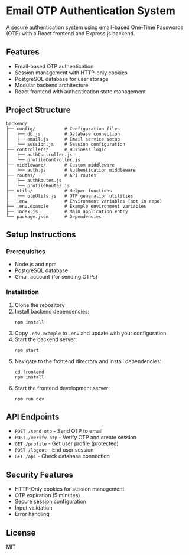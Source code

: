 # Email OTP Authentication System

A secure authentication system using email-based One-Time Passwords (OTP) with a React frontend and Express.js backend.

## Features

- Email-based OTP authentication
- Session management with HTTP-only cookies
- PostgreSQL database for user storage
- Modular backend architecture
- React frontend with authentication state management

## Project Structure

```
backend/
├── config/           # Configuration files
│   ├── db.js         # Database connection
│   ├── email.js      # Email service setup
│   └── session.js    # Session configuration
├── controllers/      # Business logic
│   ├── authController.js
│   └── profileController.js
├── middleware/       # Custom middleware
│   └── auth.js       # Authentication middleware
├── routes/           # API routes
│   ├── authRoutes.js
│   └── profileRoutes.js
├── utils/            # Helper functions
│   └── otpUtils.js   # OTP generation utilities
├── .env              # Environment variables (not in repo)
├── .env.example      # Example environment variables
├── index.js          # Main application entry
└── package.json      # Dependencies
```

## Setup Instructions

### Prerequisites

- Node.js and npm
- PostgreSQL database
- Gmail account (for sending OTPs)

### Installation

1. Clone the repository
2. Install backend dependencies:
   ```
   npm install
   ```
3. Copy `.env.example` to `.env` and update with your configuration
4. Start the backend server:
   ```
   npm start
   ```
5. Navigate to the frontend directory and install dependencies:
   ```
   cd frontend
   npm install
   ```
6. Start the frontend development server:
   ```
   npm run dev
   ```

## API Endpoints

- `POST /send-otp` - Send OTP to email
- `POST /verify-otp` - Verify OTP and create session
- `GET /profile` - Get user profile (protected)
- `POST /logout` - End user session
- `GET /api` - Check database connection

## Security Features

- HTTP-Only cookies for session management
- OTP expiration (5 minutes)
- Secure session configuration
- Input validation
- Error handling

## License

MIT 
